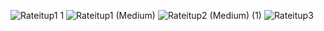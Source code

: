 ![Rateitup1 1](https://github.com/spsatish/RATEITUP/assets/96890219/2046f6aa-eb4f-41fb-923a-afbc8a27cbcf)
![Rateitup1 (Medium)](https://github.com/spsatish/RATEITUP/assets/96890219/05371b8e-46c7-4149-9980-e84560032688)
![Rateitup2 (Medium) (1)](https://github.com/spsatish/RATEITUP/assets/96890219/448c4618-a694-4c45-bf8f-8704416c651d)
![Rateitup3](https://github.com/spsatish/RATEITUP/assets/96890219/dabae693-deb4-4ab9-912a-534062a200bf)
